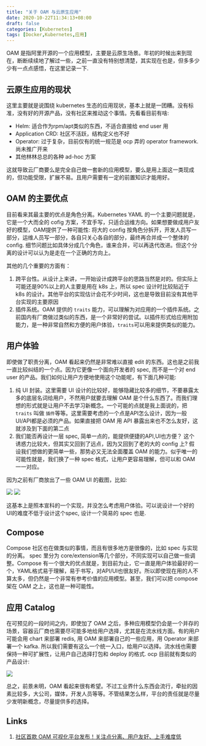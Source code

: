 ```yaml
---
title: "关于 OAM 与云原生应用"
date: 2020-10-22T11:34:13+08:00
draft: false
categories: [Kubernetes]
tags: [Docker,Kubernetes,应用]
---
```


OAM 是指阿里开源的一个应用模型，主要是云原生场景。年初的时候出来到现在，断断续续地了解过一些，之前一直没有特别想清楚，其实现在也是，但多多少少有一点点感悟，在这里记录一下.

## 云原生应用的现状

这里主要就是说围绕 kubernetes 生态的应用现状，基本上就是一团糟。没有标准，没有好的开源产品，没有社区来推动这个事情。先看看目前有啥:

* Helm: 适合作为rpm/apt类似的东西，不适合直接给 end user 用
* Application CRD: 社区不活跃，结构定义也不好
* Operator: 过于复杂，目前仅有的统一规范是 ocp 弄的 operator framework. 尚未推广开来
* 其他林林总总的各种 ad-hoc 方案

这就导致云厂商要么是完全自己做一套新的应用模型，要么是用上面这一类现成的，但功能受限，扩展不易。且用户需要有一定的前置知识才能用好。

## OAM 的主要优点
目前看来其最主要的优点是角色分离。Kubernetes YAML 的一个主要问题就是，它是一个大而全的 cofig 方案，不宜手写，只适合运维方向。如果想要做成用户友好的模型，OAM提供了一种可能性: 将大的 config 按角色分拆开，开发人员写一部分，运维人员写一部分，各自只关心各自的部分，最终再合并成一个整体的 config. 细节问题比如具体分成几个角色，谁来合并，可以再迭代改进。但这个分离的设计可以认为是走在一个正确的方向上。

其他的几个重要的方面有：

1. 跨平台性。从设计上来讲，一开始设计成跨平台的思路当然是对的。但实际上可能还是90%以上的人主要是用在 k8s 上，所以 spec 设计时比较贴近于 k8s 的设计。其他平台的实现估计会花不少时间，这也是导致目前没有其他平台实现的主要原因
2. 插件系统。OAM 提供的 `traits` 能力，可以理解为对应用的一个插件系统。之前国内有厂商做过类似的东西，是一个非常好的尝试。以插件形式给应用附加能力，是一种非常自然和方便的用户体验，`traits`可以用来提供类似的能力。

## 用户体验
即使做了职责分离，OAM 看起来仍然是非常难以直接 edit 的东西。这也是之前我一直比较纠结的一个点。因为它更像一个面向开发者的 spec, 而不是一个对 end user 的产品。我们如何让用户方便地使用这个功能呢，有下面几种可能:
1. 纯 UI 封装。这里需要 UI 设计的比较好，能够隐藏比较多的细节，不要暴露太多的底层名词给用户，不然用户就要去理解 OAM 是个什么东西了。而我们理想的形式就是让用户不去学习新概念。一个可能的点就是我上面说的，把 `traits` 叫做 `插件`等等。这里需要考虑的一个点是API怎么设计，因为一般UI/API都是必须的产品。如果直接把 OAM 用 API 暴露出来也不怎么友好，这就涉及到下面的第二点
2. 我们能否再设计一层 spec, 简单一点的，能提供便捷的API,UI也方便？ 这个诱惑力比较大，但其实又回到了远点，因为又回到了老的大的 config 上? 假设我们想做的更简单一些，那势必又无法全面覆盖 OAM 的能力。似乎唯一的可能性就是，我们换了一种 spec 格式，让用户更容易理解，但可以和 OAM 一一对应。

因为之前有厂商放出了一些 OAM UI 的截图，比如:

![](https://ucc.alicdn.com/pic/developer-ecology/ae546210a6ed41498e08ed5406407ad2.png)
![](https://ucc.alicdn.com/pic/developer-ecology/71fa956d404a419ba10691bb452555cb.png)

这基本上是照本宣科的一个实现，并没怎么考虑用户体验。可以说设计一个好的UI的难度不低于设计这个spec, 设计一个简易的 spec 也是.


## Compose
Compose 社区也在做类似的事情，而且有很多地方是很像的，比如 spec 与实现的分离。 spec 里分为 core/extension等几个部分，不同实现可以自己做一些调整。Compose 有一个很大的优点就是，到目前为止，它一直是用户体验最好的一个，YAML格式易于理解，易于书写，对API/UI也很友好。所以即使现在用的人不算太多，但仍然是一个非常有参考价值的应用模型。甚至，我们可以把 compose 架在 OAM 之上，这也是一种可能性。


## 应用 Catalog
在可预见的一段时间之内，即使加了 OAM 之后，多种应用模型仍会是一个并存的场景，容器云厂商也需要尽可能多地给用户选择，尤其是在流水线方面。有的用户可能会用 chart 来部署 redis, 用 OAM 来部署自己的一些应用，用 Operator 来部署一个 kafka. 所以我们需要有这么一个统一入口，给用户以选择。流水线也需要保持一种可扩展性，让用户自己选择打包和 deploy 的格式. ocp 目前就有类似的产品设计:

![](https://www.openshift.com/hs-fs/hubfs/Imported_Blog_Media/image2-66-1024x534-1.png?width=2048&height=1068&name=image2-66-1024x534-1.png)

总之，前景未明，OAM 看起来很有希望。不过工业界什么东西会流行，牵扯的因素比较多，大公司，媒体，开发人员等等。不管结果怎么样，平台的责任就是尽量少发明新概念，尽量提供多的选择。



## Links
1. [社区首款 OAM 可视化平台发布！关注点分离、用户友好、上手难度低](https://developer.aliyun.com/article/759794)

